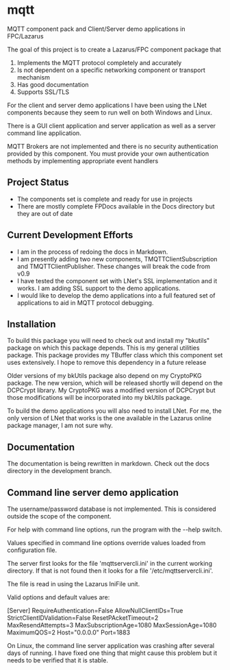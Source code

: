 # mqtt

MQTT component pack and Client/Server demo applications in FPC/Lazarus

The goal of this project is to create a Lazarus/FPC component package that 

1. Implements the MQTT protocol completely and accurately
2. Is not dependent on a specific networking component or transport mechanism 
3. Has good documentation
4. Supports SSL/TLS

For the client and server demo applications I have been using the LNet components because they seem to run well on both Windows and Linux.

There is a GUI client application and server application as well as a server command line application.

MQTT Brokers are not implemented and there is no security authentication provided by this component. You must provide your own authentication methods by implementing appropriate event handlers

## Project Status

 * The components set is complete and ready for use in projects 
 * There are mostly complete FPDocs available in the Docs directory but they are out of date
 
## Current Development Efforts
 * I am in the process of redoing the docs in Markdown.
 * I am presently adding two new components, TMQTTClientSubscription and TMQTTClientPublisher. These changes will break the code from v0.9
 * I have tested the component set with LNet's SSL implementation and it works. I am adding SSL support to the demo applications.
 * I would like to develop the demo applications into a full featured set of applications to aid in MQTT protocol debugging.

## Installation

To build this package you will need to check out and install my "bkutils" package on which this package depends. This is my general utilities package. This package provides my TBuffer class which this component set uses extensively. I hope to remove this dependency in a future release

Older versions of my bkUtils package also depend on my CryptoPKG package. The new version, which will be released shortly will depend on the DCPCrypt library. My CryptoPKG was a modified version of DCPCrypt but those modifications will be incorporated into my bkUtils package.

To build the demo applications you will also need to install LNet. For me, the only version of LNet that works is the one available in the Lazarus online package manager, I am not sure why.

## Documentation

The documentation is being rewritten in markdown. Check out the docs directory in the development branch. 

## Command line server demo application

The username/password database is not implemented. This is considered outside the scope of the component.

For help with command line options, run the program with the --help switch.

Values specified in command line options override values loaded from configuration file.

The server first looks for the file 'mqttservercli.ini' in the current working directory. If that is not found then it looks for a file '/etc/mqttservercli.ini'.

The file is read in using the Lazarus IniFile unit. 

Valid options and default values are:

[Server]
RequireAuthentication=False
AllowNullClientIDs=True
StrictClientIDValidation=False
ResetPAcketTimeout=2
MaxResendAttempts=3
MaxSubscriptionAge=1080
MaxSessionAge=1080
MaximumQOS=2
Host="0.0.0.0"
Port=1883

On Linux, the command line server application was crashing after several days of running. I have fixed one thing that might cause this problem but it needs to be verified that it is stable. 
